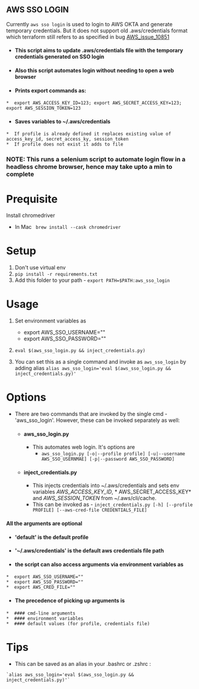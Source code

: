 AWS SSO LOGIN
-----
Currently `aws sso login` is used to login to AWS OKTA and generate temporary credentials. But it does not support old .aws/credentials format which terraform still refers to as specified in bug [AWS_issue_10851](https://github.com/hashicorp/terraform-provider-aws/issues/10851)

  *  #### This script aims to update .aws/credentials file with the temporary credentials generated on SSO login
  *  #### Also this script automates login without needing to open a web browser
  *  #### Prints export commands as:
    *  export AWS_ACCESS_KEY_ID=123; export AWS_SECRET_ACCESS_KEY=123; export AWS_SESSION_TOKEN=123
  *  #### Saves variables to ~/.aws/credentials
    *  If profile is already defined it replaces existing value of access_key_id, secret_access_ky, session_token
    *  If profile does not exist it adds to file

### NOTE: This runs a selenium script to automate login flow in a headless chrome browser, hence may take upto a min to complete

# Prequisite

Install chromedriver

* In Mac ` brew install --cask chromedriver`

# Setup

1. Don't use virtual env
2. `pip install -r requirements.txt`
3. Add this folder to your path - `export PATH=$PATH:aws_sso_login`

# Usage

1. Set environment variables as
    * export AWS_SSO_USERNAME=""
    * export AWS_SSO_PASSWORD=""

2. `eval $(aws_sso_login.py && inject_credentials.py)`
3. You can set this as a single command and invoke as `aws_sso_login` by adding
   alias `alias aws_sso_login='eval $(aws_sso_login.py && inject_credentials.py)'`

# Options

* There are two commands that are invoked by the single cmd - 'aws_sso_login'. However, these can be invoked separately
  as well:
    *  #### aws_sso_login.py
        * This automates web login. It's options are
          - `aws_sso_login.py [-o|--profile profile] [-u|--username AWS_SSO_USERNMAE] [-p|--password AWS_SSO_PASSWORD]`
    *  #### inject_credentials.py
        * This injects credentials into ~/.aws/credentials and sets env variables *AWS_ACCESS_KEY_ID*, *
          AWS_SECRET_ACCESS_KEY* and *AWS_SESSION_TOKEN* from ~/.aws/cli/cache.
        * This can be invoked as - `inject_credentials.py [-h] [--profile PROFILE] [--aws-cred-file CREDENTIALS_FILE]`

#### All the arguments are optional

  *  #### 'default' is the default profile
  *  #### '~/.aws/credentials' is the default aws credentials file path
  *  #### the script can also access arguments via environment variables as
    *  export AWS_SSO_USERNAME=""
    *  export AWS_SSO_PASSWORD=""
    *  export AWS_CRED_FILE=""
  *  #### The precedence of picking up arguments is
    *  #### cmd-line arguments
    *  #### environment variables
    *  #### default values (for profile, credentials file)
   

# Tips

  *  This can be saved as an alias in your .bashrc or .zshrc : 

    `alias aws_sso_login='eval $(aws_sso_login.py && inject_credentials.py)'`